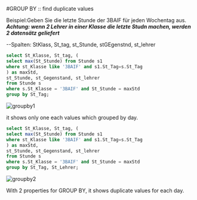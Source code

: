 #GROUP BY :: find duplicate values 

Beispiel:Geben Sie die letzte Stunde der 3BAIF für jeden Wochentag aus. 
***Achtung: wenn 2 Lehrer in einer Klasse die letzte Studn machen, werden 2 datensätz geliefert***

--Spalten: StKlass, St_tag, st_Stunde, stGEgenstnd, st_lehrer

```sql
select St_Klasse, St_tag, (
select max(St_Stunde) from Stunde s1
where st_Klasse like '3BAIF' and s1.St_Tag=s.St_Tag
) as maxStd,
st_Stunde, st_Gegenstand, st_lehrer
from Stunde s
where s.St_Klasse = '3BAIF' and St_Stunde = maxStd
group by St_Tag;
```
![groupby1](D:\HTL\DBI\groupby1.PNG)

it shows only one each values which grouped by day.  

```sql
select St_Klasse, St_tag, (
select max(St_Stunde) from Stunde s1
where st_Klasse like '3BAIF' and s1.St_Tag=s.St_Tag
) as maxStd,
st_Stunde, st_Gegenstand, st_lehrer
from Stunde s
where s.St_Klasse = '3BAIF' and St_Stunde = maxStd
group by St_Tag, St_Lehrer;
```

![groupby2](D:\HTL\DBI\groupby.PNG)

With 2 properties for GROUP BY, it shows duplicate values for each day. 